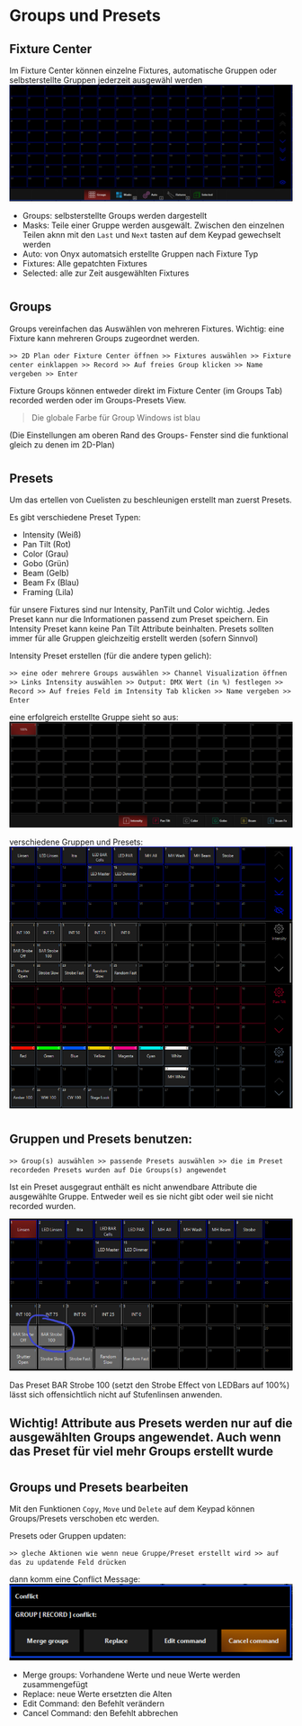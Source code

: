 # Groups und Presets
## Fixture Center
Im Fixture Center können einzelne Fixtures, automatische Gruppen oder selbsterstellte Gruppen jederzeit ausgewähl werden
![FC](Pics/FixtureCenter.PNG)
* Groups: selbsterstellte Groups werden dargestellt
* Masks: Teile einer Gruppe werden ausgewält. Zwischen den einzelnen Teilen aknn mit den `Last` und `Next` tasten auf dem Keypad gewechselt werden
* Auto: von Onyx automatsich erstellte Gruppen nach Fixture Typ
* Fixtures: Alle gepatchten Fixtures
* Selected: alle zur Zeit ausgewählten Fixtures

#
## Groups 
Groups vereinfachen das Auswählen von mehreren Fixtures. 
Wichtig: eine Fixture kann mehreren Groups zugeordnet werden.

    >> 2D Plan oder Fixture Center öffnen >> Fixtures auswählen >> Fixture center einklappen >> Record >> Auf freies Group klicken >> Name vergeben >> Enter

Fixture Groups können entweder direkt im Fixture Center (im Groups Tab) recorded werden oder im Groups-Presets View.
>Die globale Farbe für Group Windows ist blau

(Die Einstellungen am oberen Rand des Groups- Fenster sind die funktional gleich zu denen im 2D-Plan)
#
## Presets
Um das ertellen von Cuelisten zu beschleunigen erstellt man zuerst Presets. 

Es gibt verschiedene Preset Typen:
* Intensity (Weiß)
* Pan Tilt (Rot)
* Color (Grau)
* Gobo (Grün)
* Beam (Gelb)
* Beam Fx (Blau)
* Framing (Lila)

 für unsere Fixtures sind nur Intensity, PanTilt und Color wichtig. Jedes Preset kann nur die Informationen passend zum Preset speichern. Ein Intensity Preset kann keine Pan Tilt Attribute beinhalten. Presets sollten immer für alle Gruppen gleichzeitig erstellt werden (sofern Sinnvol)

Intensity Preset erstellen (für die andere typen gelich):

    >> eine oder mehrere Groups auswählen >> Channel Visualization öffnen >> Links Intensity auswählen >> Output: DMX Wert (in %) festlegen >> Record >> Auf freies Feld im Intensity Tab klicken >> Name vergeben >> Enter

eine erfolgreich erstellte Gruppe sieht so aus:
![1G](Pics/8_1Gruppe.PNG)

verschiedene Gruppen und Presets:
![RG](Pics/8_GroupsReady.PNG)
#
## Gruppen und Presets benutzen:

    >> Group(s) auswählen >> passende Presets auswählen >> die im Preset recordeden Presets wurden auf Die Groups(s) angewendet

Ist ein Preset ausgegraut enthält es nicht anwendbare Attribute die ausgewählte Gruppe. Entweder weil es sie nicht gibt oder weil sie nicht recorded wurden.

![ausgegraut](Pics/8_GroupsWrong.PNG)

Das Preset BAR Strobe 100 (setzt den Strobe Effect von LEDBars auf 100%) lässt sich offensichtlich nicht auf Stufenlinsen anwenden. 

## Wichtig! Attribute aus Presets werden nur auf die ausgewählten Groups angewendet. Auch wenn das Preset für viel mehr Groups erstellt wurde 
#
## Groups und Presets bearbeiten

Mit den Funktionen `Copy`, `Move` und `Delete` auf dem Keypad können Groups/Presets verschoben etc werden. 

Presets oder Gruppen updaten:
    
    >> gleche Aktionen wie wenn neue Gruppe/Preset erstellt wird >> auf das zu updatende Feld drücken

dann komm eine Conflict Message:
![Confilct](Pics/8_Conflict.PNG) 
  * Merge groups: Vorhandene Werte und neue Werte werden zusammengefügt
  * Replace: neue Werte ersetzten die Alten
  * Edit Command: den Befehlt verändern
  * Cancel Command: den Befehlt abbrechen
  
#